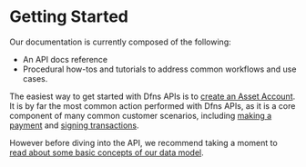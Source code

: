 # Getting Started

Our documentation is currently composed of the following:

* An API docs reference
* Procedural how-tos and tutorials to address common workflows and use cases.

The easiest way to get started with Dfns APIs is to [create an Asset Account](<../use-cases/Asset Accounts/CreateAssetAccount.md>).  It is by far the most common action performed with Dfns APIs, as it is a core component of many common customer scenarios, including [making a payment](../use-cases/Payments/) and [signing transactions](../api-docs/public-keys/CreateSignature.md).



However before diving into the API, we recommend taking a moment to [read about some basic concepts of our data model](DataModelConcepts.md).&#x20;
